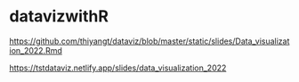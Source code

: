 # datavizwithR

https://github.com/thiyangt/dataviz/blob/master/static/slides/Data_visualization_2022.Rmd

https://tstdataviz.netlify.app/slides/data_visualization_2022

